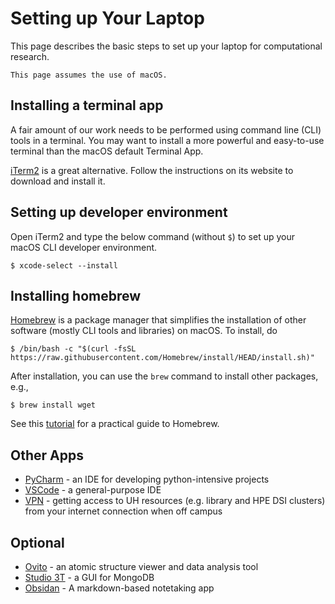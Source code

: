 # Setting up Your Laptop

This page describes the basic steps to set up your laptop for computational research.

```{warning}
This page assumes the use of macOS.
```

## Installing a terminal app

A fair amount of our work needs to be performed using command line (CLI) tools in a terminal. You may want to install a more powerful and easy-to-use terminal than the macOS default Terminal App.

[iTerm2](https://iterm2.com) is a great alternative. Follow the instructions on its website to download and install it.

## Setting up developer environment

Open iTerm2 and type the below command (without `$`) to set up your macOS CLI developer environment.

```
$ xcode-select --install
```

## Installing homebrew

[Homebrew](https://brew.sh) is a package manager that simplifies the installation of other software (mostly CLI tools and libraries) on macOS. To install, do

```
$ /bin/bash -c "$(curl -fsSL https://raw.githubusercontent.com/Homebrew/install/HEAD/install.sh)"
```

After installation, you can use the `brew` command to install other packages, e.g.,

```
$ brew install wget
```

See this [tutorial](https://flaviocopes.com/homebrew/) for a practical guide to Homebrew.

## Other Apps

- [PyCharm](https://www.jetbrains.com/pycharm/) - an IDE for developing python-intensive projects
- [VSCode](https://code.visualstudio.com) - a general-purpose IDE
- [VPN](https://uh.edu/infotech/services/computing/networks/vpn/) - getting access to UH resources (e.g. library and HPE DSI clusters) from your internet connection when off campus

## Optional

- [Ovito](https://www.ovito.org) - an atomic structure viewer and data analysis tool
- [Studio 3T](https://studio3t.com) - a GUI for MongoDB
- [Obsidan](https://obsidian.md) - A markdown-based notetaking app
